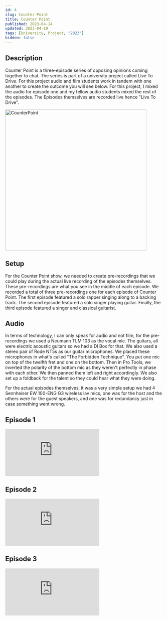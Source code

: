```yaml
---
id: 4
slug: Counter-Point
title: Counter Point
published: 2023-04-14
updated: 2023-04-19
tags: [University, Project, "2023"]
hidden: false
---
```


<script>
  import CounterPoint from "./Counter-Point-Episode-1.webp?w=500;700;900;1200;1600&avif&srcset"
</script>

## Description

Counter Point is a three-episode series of opposing opinions coming together to chat. The series is part of a university project called Live To Drive. For this project audio and film students work in tandem with one another to create the outcome you will see below. For this project, I mixed the audio for episode one and my fellow audio students mixed the rest of the episodes. The Episodes themselves are recorded live hence "Live To Drive".

<img srcset={CounterPoint} alt="CounterPoint" width="450" />

## Setup

For the Counter Point show, we needed to create pre-recordings that we could play during the actual live recording of the episodes themselves. These pre-recordings are what you see in the middle of each episode. We recorded a total of three pre-recordings one for each episode of Counter Point. The first episode featured a solo rapper singing along to a backing track. The second episode featured a solo singer playing guitar. Finally, the third episode featured a singer and classical guitarist.

## Audio

In terms of technology, I can only speak for audio and not film, for the pre-recordings we used a Neumann TLM 103 as the vocal mic. The guitars, all were electric acoustic guitars so we had a DI Box for that. We also used a stereo pair of Rode NT5s as our guitar microphones. We placed these microphones in what's called "The Forbidden Technique". You put one mic on top of the twelfth fret and one on the bottom. Then in Pro Tools, we inverted the polarity of the bottom mic as they weren't perfectly in phase with each other. We then panned them left and right accordingly. We also set up a foldback for the talent so they could hear what they were doing.

For the actual episodes themselves, it was a very simple setup we had 4 Sennheiser EW 100-ENG G3 wireless lav mics, one was for the host and the others were for the guest speakers, and one was for redundancy just in case something went wrong.

## Episode 1

<iframe class="youtube" src="https://www.youtube-nocookie.com/embed/L4Kx_xvajBU" title="YouTube video player" frameborder="0" allowfullscreen></iframe>

## Episode 2

<iframe class="youtube" src="https://www.youtube-nocookie.com/embed/IVJVYiyHtms" title="YouTube video player" frameborder="0" allowfullscreen></iframe>

## Episode 3

<iframe class="youtube" src="https://www.youtube-nocookie.com/embed/tgRpVTSV9h8" title="YouTube video player" frameborder="0" allowfullscreen></iframe>

<br/>
